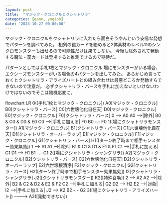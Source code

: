 ```yaml
---
layout: post
title:  "マジック・クロニクルとクシャトリラ"
categories: [game, yugioh]
date: "2023-10-27 00:00:00"
---
```


マジック・クロニクルをクシャトリラに入れたら面白そうやんという安易な発想でパターンを調べてみた。
相剣の罠カードを絡めると2体素材のレベル11のシンクロモンスターも出せるので可能性だけは果てしない。
今後も除外されて発動する魔法・罠カードは登場すると推測できるので期待だ。

パターンとしては手札1枚とマジック・クロニクル
場にモンスターがいる場合、エクシーズモンスターがいる場合の4パターンを出してみた。
あらかじめ言っておくとクシャトリラ・アライズハートとの組み合わせは最悪どころか発動すらできないので注意だ。
必ずクシャトリラ・バースを手札に加えないといけないわけではないのでそこは臨機応変に。

<div class="mermaid" style="background-color: white;">
flowchart LR
  0([手札1枚とマジック・クロニクル])
  A0[マジック・クロニクル]
  B0[クシャトリラ・バース]
  C0[六世壊他化自在天]
  D0[マジック・クロニクル]
  E0[マジック・クロニクル]
  F0[クシャトリラ・バース]
  0 --> A0
  A0 -->|除外| B0 & C0 & D0 & E0
  C0 -->|手札に加える| F0
  B0 -.- F0
  1([場にクシャトリラモンスター])
  A1[マジック・クロニクル]
  B1[クシャトリラ・バース]
  C1[六世壊他化自在天]
  D1[クシャトリラ・オーバーラップ]
  E1[マジック・クロニクル]
  F1[マジック・クロニクル]
  G1[クシャトリラ・バース]
  H1([ターン終了時まで相手モンスター効果無効])
  1 --> A1
  A1 -->|除外| B1 & C1 & D1 & E1 & F1
  C1 -->|手札に加える| G1
  D1 --> H1
  B1 -.- G1
  2([場にクシャトリラ・シャングリラ])
  A2[マジック・クロニクル]
  B2[クシャトリラ・バース]
  C2[六世壊他化自在天]
  D2[クシャトリラ・オーバーラップ]
  E2[六世壊根清浄]
  F2[マジック・クロニクル]
  G2[クシャトリラ・バース]
  H2([ターン終了時まで相手モンスター効果無効])
  I2[クシャトリラ・シャングリラ]
  J2([クシャトリラモンスター])
  K2([特殊召喚])
  2 --> A2
  A2 -->|除外| B2 & C2 & D2 & E2 & F2
  C2 -->|手札に加える| G2
  D2 --> H2
  E2 -->|対象| I2 -->|手札に加える| J2 --> K2
  B2 -.- G2
  3([場にクシャトリラ・アライズハート]) ----> A3([発動できない])
</div>

<script src="https://cdn.jsdelivr.net/npm/mermaid@10.5.1/dist/mermaid.min.js"></script>
<script>
  mermaid.initialize({ startOnLoad: true });
  await mermaid.run({
    nodes: document.querySelectorAll('.language-mermaid'),
  });
  window.addEventListener('resize', async () => {
    await mermaid.run({
      nodes: document.querySelectorAll('.language-mermaid'),
    });
  });
</script>
